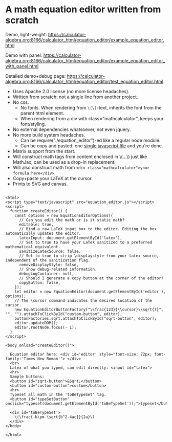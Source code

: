 # A math equation editor written from scratch

Demo, light-weight: https://calculator-algebra.org:8166/calculator_html/equation_editor/example_equation_editor.html

Demo with panel: https://calculator-algebra.org:8166/calculator_html/equation_editor/example_equation_editor_with_panel.html

Detailed demo+debug page: https://calculator-algebra.org:8166/calculator_html/equation_editor/test_equation_editor.html

- Uses Apache 2.0 license (no more license headaches).
- Written from scratch: not a single line from another project.
- No css. 
	- No fonts. When rendering from `\(\)`-text, inherits the font from the parent html element.
	- When rendering from a div with class="mathcalculator", keeps your font/styling.
- No external dependencies whatsoever, not even jquery.
- No more build system headaches.
	- Can be require("./equation_editor")-ed like a regular node module.
	- Can be copy and pasted: one [single javascript file](https://github.com/tmilev/calculator/blob/HEAD/calculator_html/equation_editor/src/equation_editor.js) and you're done.
- Matrix support from the start.
- Will construct math tags from content enclosed in \\(...\\) just like MathJax; can be used as a drop-in replacement. 
- Will also construct math from ```<div class="mathcalculator">your formula here</div>```.
- Copy+paste your LaTeX at the cursor.
- Prints to SVG and canvas.

```

<html>
<script type="text/javascript" src="equation_editor.js"></script>
<script>
  function createEditor() {
    const options = new EquationEditorOptions({
      // Can you edit the math or is it static math?
      editable: true,
      // Bind a raw LaTeX input box to the editor. Editing the box automatically updates the editor.  
      latexInput: document.getElementById('latex'),
      // Set to true to have your LaTeX sanitized to a preferred mathematical equivalent.
      sanitizeLatexSource: false,
      // Set to true to strip \displaystyle from your latex source, independent of the sanitization flag.
      removeDisplayStyle: false,
      // Show debug-related information.
      debugLogContainer: null,
      // Should I generate a copy button at the corner of the editor?
      copyButton: false,
    });
    let editor = new EquationEditor(document.getElementById('editor'), options);
    // The \cursor command indicates the desired location of the cursor. 
    new EquationEditorButtonFactory("\\frac{123}{\\cursor}\\sqrt{7}", "", "").attachToClickById("custom-button", editor);
    buttonFactories.sqrt.attachToClickById("sqrt-button", editor);
    editor.updateDOM();
    editor.rootNode.focus(- 1);
  }
</script>

<body onload="createEditor()">

  Equation editor here: <div id='editor' style="font-size: 72px; font-family:'Times New Roman'"> </div>
  <br>
  Latex of what you typed, can edit directly: <input id="latex">
  <hr>
  Sample buttons:
  <button id="sqrt-button">&Sqrt;</button>
  <button id="custom-button">custom</button>
  <hr>
  Typeset all math in the 'toBeTypeSet' tag.
  <button id="typeSetButton" onclick="typeset(document.getElementById('toBeTypeSet'));">typeset</button>

  <div id='toBeTypeSet'>
    \(\frac{-b\pm \sqrt{b^2-4ac}}{2a}\)
  </div>
</body>

</html>
```

